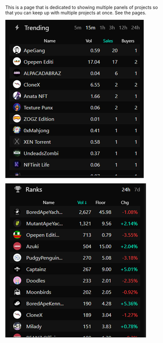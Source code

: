 This is a page that is dedicated to showing multiple panels of projects so that you can keep up with multiple projects at once.
See the pages.

![War Room inf](./Images/WarRoom-Treding.png)

![War Room inf](./Images/WarRoom-Ranking.png)
